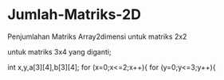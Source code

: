 # Jumlah-Matriks-2D
Penjumlahan Matriks Array2dimensi 
untuk matriks 2x2 

untuk matriks 3x4 yang diganti;

int x,y,a[3][4],b[3][4];
for (x=0;x<=2;x++){
        for (y=0;y<=3;y++){
